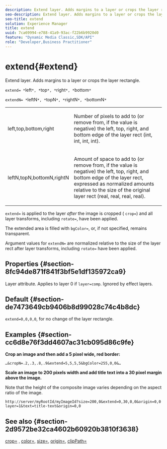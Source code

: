 ```yaml
---
description: Extend layer. Adds margins to a layer or crops the layer rectangle.
seo-description: Extend layer. Adds margins to a layer or crops the layer rectangle.
seo-title: extend
solution: Experience Manager
title: extend
uuid: 7ca69994-e788-41a9-93ac-f22b6b9920d0
feature: "Dynamic Media Classic,SDK/API"
role: "Developer,Business Practitioner"
---
```


# extend{#extend}

Extend layer. Adds margins to a layer or crops the layer rectangle.

 `extend= *`left`*, *`top`*, *`right`*, *`bottom`*`

`extendN= *`leftN`*, *`topN`*, *`rightN`*, *`bottomN`*`

<table id="simpletable_1DCCD469712B423C8154630127DC5F54"> 
 <tr class="strow"> 
  <td class="stentry"> <p><span class="codeph"> <span class="varname"> left,top,bottom,right</span></span> </p></td> 
  <td class="stentry"> <p>Number of pixels to add to (or remove from, if the value is negative) the left, top, right, and bottom edge of the layer rect (int, int, int, int). </p></td> 
 </tr> 
 <tr class="strow"> 
  <td class="stentry"> <p><span class="codeph"> <span class="varname"> leftN,topN,bottomN,rightN</span></span> </p></td> 
  <td class="stentry"> <p>Amount of space to add to (or remove from, if the value is negative) the left, top, right, and bottom edge of the layer rect, expressed as normalized amounts relative to the size of the original layer rect (real, real, real, real). </p></td> 
 </tr> 
</table>

`extend=` is applied to the layer *after* the image is cropped ( `crop=`) and all layer transforms, including `rotate=`, have been applied.

The extended area is filled with `bgColor=`, or, if not specified, remains transparent.

Argument values for `extendN=` are normalized relative to the size of the layer rect after layer transforms, including `rotate=` have been applied.

## Properties {#section-8fc94de871f841f3bf5e1df135972ca9}

Layer attribute. Applies to layer 0 if `layer=comp`. Ignored by effect layers.

## Default {#section-de7473649cb9406b8d99028c74c4b8dc}

`extend=0,0,0,0`, for no change of the layer rectangle.

## Examples {#section-cc6d8e76f3dd4607ac31cb095d86c9fe}

**Crop an image and then add a 5 pixel wide, red border:**

`…&cropN=.2,.3,.8,.9&extend=5,5,5,5&bgColor=255,0,0&…`

**Scale an image to 200 pixels width and add title text into a 30 pixel margin above the image.**

Note that the height of the composite image varies depending on the aspect ratio of the image.

`http://server/myRootId/myImageId?size=200,0&extend=0,30,0,0&origin=0,0 layer=1&text=title-text&origin=0,0`

## See also {#section-2d9572be32ca4602b60920b3810f3638}

[crop=](../../../../../is-api/http-ref/image-serving-api-ref/c-http-protocol-reference/c-command-reference/r-crop.md#reference-6fd0f6399966446ab4425ce050572eab) , [color=](/help/aem-is-ir-api/is-api/http-ref/image-serving-api-ref/c-http-protocol-reference/c-data-types/r-is-http-color.md), [size=](../../../../../is-api/http-ref/image-serving-api-ref/c-http-protocol-reference/c-data-types/r-size.md#reference-04d383f32c7b4003bed9978cb854747b), [origin=](../../../../../is-api/http-ref/image-serving-api-ref/c-http-protocol-reference/c-command-reference/r-origin.md#reference-e11c7ac06e2240cc884c3fec98f05138), [clipPath=](../../../../../is-api/http-ref/image-serving-api-ref/c-http-protocol-reference/c-command-reference/r-clippath.md#reference-8139b1b52dc54749b51b109521ddf83d) 
